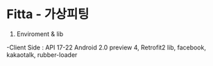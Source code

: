 # Fitta - 가상피팅

1. Enviroment & lib

-Client Side : API 17-22 Android 2.0 preview 4, Retrofit2 lib, facebook, kakaotalk, rubber-loader
